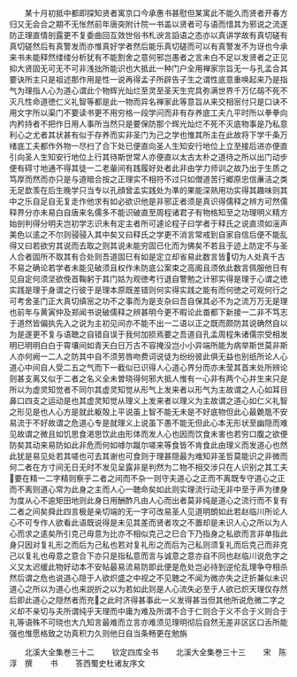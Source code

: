 <!-- { "loadSidebar": true } -->
　　某十月初抵中都即探知贤者寓京口今承惠书甚慰但某寓此不能久而贤者开春方归又无会合之期不无怅然前年唐突附计院一书盖以贤者可与语而惜其为邪说之流遂防正理直情剖露更不复委曲回互效世俗书札谀言謟语之态亦以真讲学故有真切磋有真切磋然后有真警发而亦惟真好学者然后能乐真切磋而可以有真警发不为讶也今承来书未能释然缕缕分析犹有不能割舍之意何邪岂愚者之言未白不足以发贤者之正见抑大贤固无可无不可非浅拙所能识也大抵此一种门户全用禅家宗旨无一与孔孟合其要诀所主只是祖述那作用是性一说再得孟子所辟告子生之谓性底意重唤起来乃是指气为理指人心为道心谓此个物辉光灿烂至灵至圣天生完具弥满世界千万亿刼不死不灭凡性命道徳仁义礼智等都是此一物而异名禅家此等意旨从来交相宻付只是口诀不用文字所以渠门不要读书更不用穷格一段学问而非有存养底工夫凢平时所以拳拳向内矜持者不把作日用人事所当然只是要保防那个辉光灿烂不死不灭底物事是乃私意利心之尤者其状甚有似于存养而实非圣门为己之学也惟其所主在此故将下学千条万绪底工夫都作外物一尽扫了合下处已便直向圣人生知安行地位上立至接后进亦便直引向圣人生知安行地位上行其待斯世常人亦便直以太古太朴之道待之所以出门动步便有碍寸地通不得其徒一二老軰间有践履好处者此非由学力师训之故乃出于生质之笃厚而然而亦只是与道暗合按之正理实不相符不过只如僧道苦行郷原忠信亷洁之类无足歆羡在后生晚学只当专以孔顔曾孟实践处为凖的果能深熟用功实得其趣味则其中之乐自足自无复走作他求有如必欲识他是非邪正者须是真识得儒释之辨方可然儒释界分亦未易白自唐来名儒多不能识破直至周程诸君子有物格知至之功理明义精方始剖判得分明夫岂初学志识未有定主者所可遽论程子曰学者于释氏之说直须如滛声美色以逺之不尔则骎骎入其中矣又曰释氏之学更不消言常戒到自家自信后便不能乱得又曰若欲穷其说而去取之则其说未能穷固已化而为佛矣不若且于迹上防定不与圣人合者固所不取其有合处则吾道固巳有如是定立却省易此数言皆切为人处真千古不易之确论若学者未能见破须且权作未防底公案束之高阁且须依此数言佩服他日有见自定何须坚欲俛首鞠躬于其门姑为观徳考行退自警勉之计邪实得是理于心谓之徳实践是理于身谓之行彼于是理本原既差错则何实得实践之能有而何徳之可观何行之可考舍圣门正大真切缜宻之功不之事而为是支杂曰吾自保其必不为之流万万无是理也前年与黄寅仲及郑闻书说破儒释之辨甚明今更不暇论此畨都下新接一二非不笃志于道然皆偏执先入之说为主初见间亦不能不出一二语以正之既而颇防其说确然自以为是遂更不复与语聴之自错自误于我何加损焉要之吾道自孔孟周程朱诸儒宗受相发明已明明白白于霄壤间如青天白日万古不容掩没岂小小异端所能为病举斯世莫非斯人亦何阙一二人之防其中自不须劳唇吻费词说徒为纷纷彼此俱无益也别纸所论人心道心中间自人受二五之气而下一截似已识得人心道心界分而亦未莹其首末处所辨论则甚支离又似于二者之名义全未曽晓得何邪大抵人惟有一心非有两个心并生来只是所以为虚灵知觉者不同尔其虚灵知觉从形气上发来者以形气为主故谓之人心如耳目鼻口四支之运动是也其虚灵知觉从理义上发来者以理义为主故谓之道心如仁义礼智之形见是也人心方是就此躯殻上平说虽上智不能无未是不好底物但此心最臲卼不安易流于不好故谓之危道心专是就理义上说虽下愚不能无但此心本无形状至幽隠而难见故谓之微且如饥思食渇思饮此由形体而发人心也因而饮食未害也若穷口腹之欲便防矣其动来易防如此非危而何如嘑尔蹴尔嗟来等食皆不肯食此由理义而发道心也然此犹是易见处若其嗟也可去其谢也可食则于理甚隠最为难知非圣哲莫能识之非微而何二者在方寸间无日无时不发见呈露非是判然为二物不相交涉只在人识别之其工夫要在精一二字精则察乎二者之间而不杂一则守夫道心之正而不离既专守道心之正而不离则道心常为此身之主而人心一聴命矣如此则实理流行动无非中至于声为律身为度从心不逾矩田地则此身日用酬酢凡由人心而出者莫非纯是道心之流行而不复有二者之间矣舜此四言极是亲切端的无一字可改易圣人见道明朗如此若赵临川所论人心不可专作人欲看此语既说得是未见其差而贤者攻之不置却是未识人心之所以为人心而求之逺矣所引克己毋意为比亦不相似克己之巳合下乃指身之私欲而言非单指此身只因对复礼形之而后为己私也若对复礼形之而后为己私则须复礼而后克己而非克己以复礼也毋意之意合下亦只是指私意而言与诚意之意亦自不同也赵临川说危字之义又太迟缓此物好动本不安帖最易流易防即此便是危处岂必待到逆伦乱理争夺相杀然后谓之危也说道心隠于人欲炽盛之中视之不见聴之不闻为微亦失之迂折兼似未识道心之所以为道心也来説折之以为若如此则是人心流失必至于人欲已炽天理仅存然后即此道心之隠然者而充之此时济得甚事此一义发得甚当但其他所说危微二字之义却不亲切与夫所谓纯乎天理而中庸为难及所谓不合于仁则合于义不合于义则合于礼等语殊不可晓也大凢知言最难而立言亦难须见理明彻后自然无差非区区口舌所能强也惟愿格致之功真积力久则他日自当条畅更在勉旃












　　北溪大全集巻三十二
　　钦定四库全书
　　北溪大全集巻三十三
　　宋　陈淳　撰
　　书
　　答西蜀史杜诸友序文
